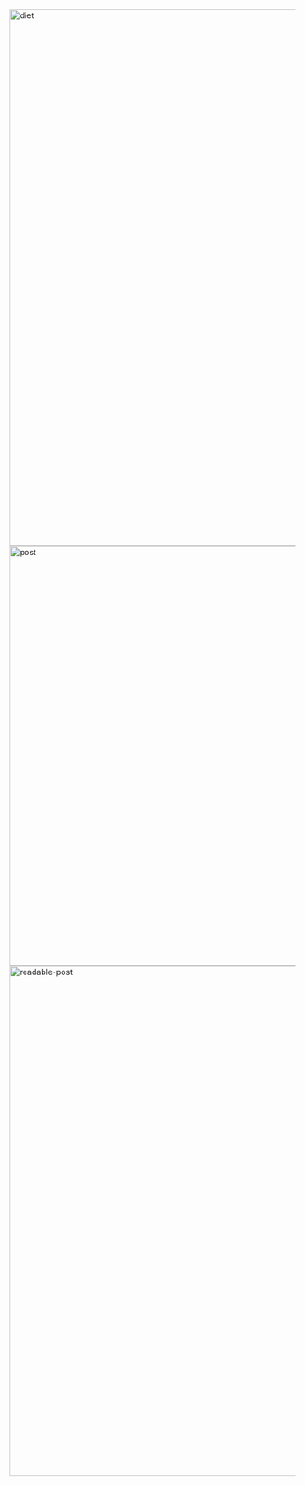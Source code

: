 <img width="1115" height="945" alt="diet" src="https://github.com/user-attachments/assets/ee53ceb1-2cfe-4ea9-9b28-cf676ae58d59" />
<img width="1123" height="739" alt="post" src="https://github.com/user-attachments/assets/6995a78e-76e1-4eef-833c-ea699d1e690a" />
<img width="1114" height="898" alt="readable-post" src="https://github.com/user-attachments/assets/0173e9d4-4e1a-421f-ad18-8dd8216f9714" />

